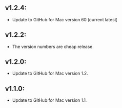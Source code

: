 ## v1.2.4:

* Update to GitHub for Mac version 60 (current latest)

## v1.2.2:

* The version numbers are cheap release.

## v1.2.0:

* Update to GitHub for Mac version 1.2.

## v1.1.0:

* Update to GitHub for Mac version 1.1.

